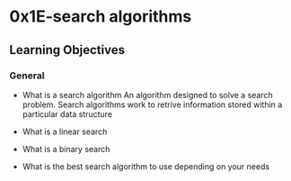 # 0x1E-search algorithms
## Learning Objectives
### General
* What is a search algorithm
An algorithm designed to solve a search problem. Search algorithms work to retrive information stored within a particular data structure

* What is a linear search
* What is a binary search
* What is the best search algorithm to use depending on your needs
